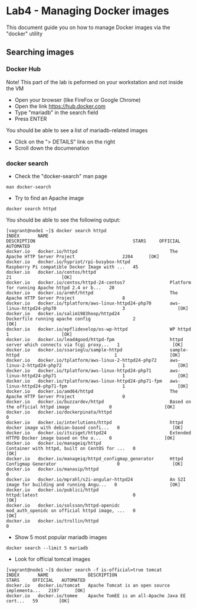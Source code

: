 # Lab4 - Managing Docker images
This document guide you on how to manage Docker images via the "docker" utility

## Searching images

### Docker Hub
Note! This part of the lab is peformed on your workstation and not inside the VM
- Open your browser (like FireFox or Google Chrome)
- Open the link https://hub.docker.com
- Type "mariadb" in the search field
- Press ENTER

You should be able to see a list of mariadb-related images

- Click on the "> DETAILS" link on the right
- Scroll down the documenation


### docker search
- Check the "docker-search" man page

```
man docker-search
```

- Try to find an Apache image

```
docker search httpd
```

You should be able to see the following output:

```
[vagrant@node1 ~]$ docker search httpd
INDEX       NAME                                              DESCRIPTION                                     STARS     OFFICIAL   AUTOMATED
docker.io   docker.io/httpd                                   The Apache HTTP Server Project                  2204      [OK]
docker.io   docker.io/hypriot/rpi-busybox-httpd               Raspberry Pi compatible Docker Image with ...   45
docker.io   docker.io/centos/httpd                                                                            21                   [OK]
docker.io   docker.io/centos/httpd-24-centos7                 Platform for running Apache httpd 2.4 or b...   20
docker.io   docker.io/armhf/httpd                             The Apache HTTP Server Project                  8
docker.io   docker.io/tplatform/aws-linux-httpd24-php70       aws-linux-httpd24-php70                         3                    [OK]
docker.io   docker.io/salim1983hoop/httpd24                   Dockerfile running apache config                2                    [OK]
docker.io   docker.io/epflidevelop/os-wp-httpd                WP httpd                                        1                    [OK]
docker.io   docker.io/lead4good/httpd-fpm                     httpd server which connects via fcgi proxy...   1                    [OK]
docker.io   docker.io/ssarioglu/sample-httpd                  sample-httpd                                    1                    [OK]
docker.io   docker.io/tplatform/aws-linux-2-httpd24-php72     aws-linux-2-httpd24-php72                       1                    [OK]
docker.io   docker.io/tplatform/aws-linux-httpd24-php71       aws-linux-httpd24-php71                         1                    [OK]
docker.io   docker.io/tplatform/aws-linux-httpd24-php71-fpm   aws-linux-httpd24-php71-fpm                     1                    [OK]
docker.io   docker.io/amd64/httpd                             The Apache HTTP Server Project                  0
docker.io   docker.io/buzzardev/httpd                         Based on the official httpd image               0                    [OK]
docker.io   docker.io/dockerpinata/httpd                                                                      0
docker.io   docker.io/interlutions/httpd                      httpd docker image with debian-based confi...   0                    [OK]
docker.io   docker.io/itsziget/httpd24                        Extended HTTPD Docker image based on the o...   0                    [OK]
docker.io   docker.io/manageiq/httpd                          Container with httpd, built on CentOS for ...   0                    [OK]
docker.io   docker.io/manageiq/httpd_configmap_generator      Httpd Configmap Generator                       0                    [OK]
docker.io   docker.io/manasip/httpd                                                                           0
docker.io   docker.io/mprahl/s2i-angular-httpd24              An S2I image for building and running Angu...   0                    [OK]
docker.io   docker.io/publici/httpd                           httpd:latest                                    0                    [OK]
docker.io   docker.io/solsson/httpd-openidc                   mod_auth_openidc on official httpd image, ...   0                    [OK]
docker.io   docker.io/trollin/httpd                                                                           0
```

- Show 5 most popular mariadb images

```
docker search --limit 5 mariadb
```

- Look for official tomcat images

```
[vagrant@node1 ~]$ docker search -f is-official=true tomcat
INDEX       NAME               DESCRIPTION                                     STARS     OFFICIAL   AUTOMATED
docker.io   docker.io/tomcat   Apache Tomcat is an open source implementa...   2197      [OK]
docker.io   docker.io/tomee    Apache TomEE is an all-Apache Java EE cert...   59        [OK]
```

